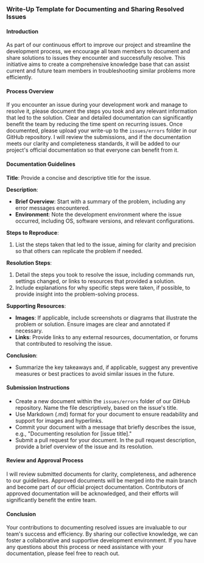 ### Write-Up Template for Documenting and Sharing Resolved Issues

#### Introduction

As part of our continuous effort to improve our project and streamline the development process, we encourage all team members to document and share solutions to issues they encounter and successfully resolve. This initiative aims to create a comprehensive knowledge base that can assist current and future team members in troubleshooting similar problems more efficiently.

#### Process Overview

If you encounter an issue during your development work and manage to resolve it, please document the steps you took and any relevant information that led to the solution. Clear and detailed documentation can significantly benefit the team by reducing the time spent on recurring issues. Once documented, please upload your write-up to the `issues/errors` folder in our GitHub repository. I will review the submissions, and if the documentation meets our clarity and completeness standards, it will be added to our project's official documentation so that everyone can benefit from it.

#### Documentation Guidelines

**Title**: Provide a concise and descriptive title for the issue.

**Description**:
- **Brief Overview**: Start with a summary of the problem, including any error messages encountered.
- **Environment**: Note the development environment where the issue occurred, including OS, software versions, and relevant configurations.

**Steps to Reproduce**:
1. List the steps taken that led to the issue, aiming for clarity and precision so that others can replicate the problem if needed.

**Resolution Steps**:
1. Detail the steps you took to resolve the issue, including commands run, settings changed, or links to resources that provided a solution.
2. Include explanations for why specific steps were taken, if possible, to provide insight into the problem-solving process.

**Supporting Resources**:
- **Images**: If applicable, include screenshots or diagrams that illustrate the problem or solution. Ensure images are clear and annotated if necessary.
- **Links**: Provide links to any external resources, documentation, or forums that contributed to resolving the issue.

**Conclusion**:
- Summarize the key takeaways and, if applicable, suggest any preventive measures or best practices to avoid similar issues in the future.

#### Submission Instructions

- Create a new document within the `issues/errors` folder of our GitHub repository. Name the file descriptively, based on the issue's title.
- Use Markdown (.md) format for your document to ensure readability and support for images and hyperlinks.
- Commit your document with a message that briefly describes the issue, e.g., "Documenting resolution for [issue title]."
- Submit a pull request for your document. In the pull request description, provide a brief overview of the issue and its resolution.

#### Review and Approval Process

I will review submitted documents for clarity, completeness, and adherence to our guidelines. Approved documents will be merged into the main branch and become part of our official project documentation. Contributors of approved documentation will be acknowledged, and their efforts will significantly benefit the entire team.

#### Conclusion

Your contributions to documenting resolved issues are invaluable to our team's success and efficiency. By sharing our collective knowledge, we can foster a collaborative and supportive development environment. If you have any questions about this process or need assistance with your documentation, please feel free to reach out.